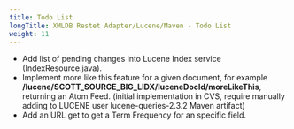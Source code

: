 ```yaml
---
title: Todo List
longTitle: XMLDB Restet Adapter/Lucene/Maven - Todo List
weight: 11
---
```

 - Add list of pending changes into Lucene Index service (IndexResource.java).
 - Implement more like this feature for a given document, for example __/lucene/SCOTT_SOURCE_BIG_LIDX/luceneDocId/moreLikeThis__, returning an Atom Feed. (initial implementation in CVS, require manually adding to LUCENE user lucene-queries-2.3.2 Maven artifact)
 - Add an URL get to get a Term Frequency for an specific field.

